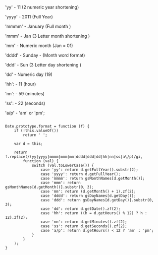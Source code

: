 'yy'   - 11 (2 numeric year shortening)

'yyyy' - 2011 (Full Year)

'mmmm' - January (Full month )

'mmm'  - Jan (3 Letter month shortening )

'mm'   - Numeric month (Jan = 01)

'dddd' - Sunday - (Month word format)

'ddd'  - Sun (3 Letter day shortening )

'dd'   - Numeric day (19)

'hh':  - 11 (hour)

'nn':  - 59 (minutes)

'ss':  - 22 (seconds)

'a/p'  - 'am' or 'pm';

```

Date.prototype.format = function (f) {
    if (!this.valueOf())
        return ' ';

    var d = this;

    return f.replace(/(yy|yyyy|mmmm|mmm|mm|dddd|ddd|dd|hh|nn|ss|a\/p)/gi,
        function (val) {
            switch (val.toLowerCase()) {
                case 'yy': return d.getFullYear().substr(2);
                case 'yyyy': return d.getFullYear();
                case 'mmmm': return gsMonthNames[d.getMonth()];
                case 'mmm': return gsMonthNames[d.getMonth()].substr(0, 3);
                case 'mm': return (d.getMonth() + 1).zf(2);
                case 'dddd': return gsDayNames[d.getDay()];
                case 'ddd': return gsDayNames[d.getDay()].substr(0, 3);
                case 'dd': return d.getDate().zf(2);
                case 'hh': return ((h = d.getHours() % 12) ? h : 12).zf(2);
                case 'nn': return d.getMinutes().zf(2);
                case 'ss': return d.getSeconds().zf(2);
                case 'a/p': return d.getHours() < 12 ? 'am' : 'pm';
            }
        }
    );
}

```
